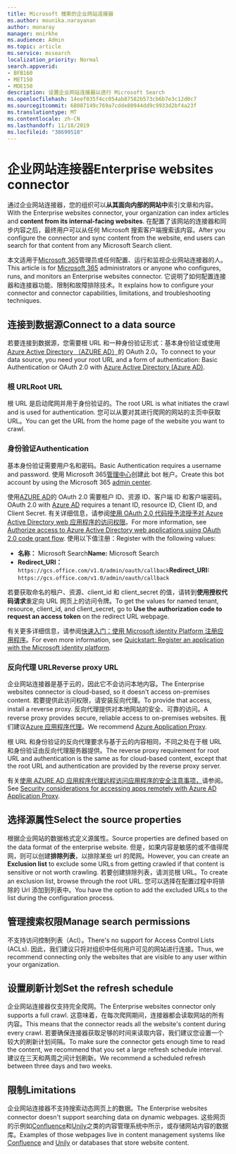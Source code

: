```yaml
---
title: Microsoft 搜索的企业网站连接器
ms.author: mounika.narayanan
author: monaray
manager: mnirkhe
ms.audience: Admin
ms.topic: article
ms.service: mssearch
localization_priority: Normal
search.appverid:
- BFB160
- MET150
- MOE150
description: 设置企业网站连接器以进行 Microsoft Search
ms.openlocfilehash: 14eef035f4cc054ab87582b573cb6b7e3c12d0c7
ms.sourcegitcommit: 68087149c769a7cdde80944dd9c9933d2bf4a23f
ms.translationtype: MT
ms.contentlocale: zh-CN
ms.lasthandoff: 11/18/2019
ms.locfileid: "38699518"
---
```

# <a name="enterprise-websites-connector"></a><span data-ttu-id="5fc01-103">企业网站连接器</span><span class="sxs-lookup"><span data-stu-id="5fc01-103">Enterprise websites connector</span></span>

<span data-ttu-id="5fc01-104">通过企业网站连接器，您的组织可以**从其面向内部的网站中**索引文章和内容。</span><span class="sxs-lookup"><span data-stu-id="5fc01-104">With the Enterprise websites connector, your organization can index articles and **content from its internal-facing websites**.</span></span> <span data-ttu-id="5fc01-105">在配置了该网站的连接器和同步内容之后，最终用户可以从任何 Microsoft 搜索客户端搜索该内容。</span><span class="sxs-lookup"><span data-stu-id="5fc01-105">After you configure the connector and sync content from the website, end users can search for that content from any Microsoft Search client.</span></span>

<span data-ttu-id="5fc01-106">本文适用于[Microsoft 365](https://www.microsoft.com/microsoft-365)管理员或任何配置、运行和监视企业网站连接器的人。</span><span class="sxs-lookup"><span data-stu-id="5fc01-106">This article is for [Microsoft 365](https://www.microsoft.com/microsoft-365) administrators or anyone who configures, runs, and monitors an Enterprise websites connector.</span></span> <span data-ttu-id="5fc01-107">它说明了如何配置连接器和连接器功能、限制和故障排除技术。</span><span class="sxs-lookup"><span data-stu-id="5fc01-107">It explains how to configure your connector and connector capabilities, limitations, and troubleshooting techniques.</span></span>  

## <a name="connect-to-a-data-source"></a><span data-ttu-id="5fc01-108">连接到数据源</span><span class="sxs-lookup"><span data-stu-id="5fc01-108">Connect to a data source</span></span> 
<span data-ttu-id="5fc01-109">若要连接到数据源，您需要根 URL 和一种身份验证形式：基本身份验证或使用[Azure Active Directory （AZURE AD）](https://docs.microsoft.com/azure/active-directory/)的 OAuth 2.0。</span><span class="sxs-lookup"><span data-stu-id="5fc01-109">To connect to your data source, you need your root URL and a form of authentication: Basic Authentication or OAuth 2.0 with [Azure Active Directory (Azure AD)](https://docs.microsoft.com/azure/active-directory/).</span></span>

### <a name="root-url"></a><span data-ttu-id="5fc01-110">根 URL</span><span class="sxs-lookup"><span data-stu-id="5fc01-110">Root URL</span></span>
<span data-ttu-id="5fc01-111">根 URL 是启动爬网并用于身份验证的。</span><span class="sxs-lookup"><span data-stu-id="5fc01-111">The root URL is what initiates the crawl and is used for authentication.</span></span> <span data-ttu-id="5fc01-112">您可以从要对其进行爬网的网站的主页中获取 URL。</span><span class="sxs-lookup"><span data-stu-id="5fc01-112">You can get the URL from the home page of the website you want to crawl.</span></span>

### <a name="authentication"></a><span data-ttu-id="5fc01-113">身份验证</span><span class="sxs-lookup"><span data-stu-id="5fc01-113">Authentication</span></span> 
<span data-ttu-id="5fc01-114">基本身份验证需要用户名和密码。</span><span class="sxs-lookup"><span data-stu-id="5fc01-114">Basic Authentication requires a username and password.</span></span> <span data-ttu-id="5fc01-115">使用 Microsoft 365[管理中心](https://admin.microsoft.com)创建此 bot 帐户。</span><span class="sxs-lookup"><span data-stu-id="5fc01-115">Create this bot account by using the Microsoft 365 [admin center](https://admin.microsoft.com).</span></span>

<span data-ttu-id="5fc01-116">使用[AZURE AD](https://docs.microsoft.com/azure/active-directory/)的 OAuth 2.0 需要租户 ID、资源 ID、客户端 ID 和客户端密码。</span><span class="sxs-lookup"><span data-stu-id="5fc01-116">OAuth 2.0 with [Azure AD](https://docs.microsoft.com/azure/active-directory/) requires a tenant ID, resource ID, Client ID, and Client Secret.</span></span>
<span data-ttu-id="5fc01-117">有关详细信息，请参阅[使用 OAuth 2.0 代码授予流授予对 Azure Active Directory web 应用程序的访问权限](https://docs.microsoft.com/azure/active-directory/develop/v1-protocols-oauth-code)。</span><span class="sxs-lookup"><span data-stu-id="5fc01-117">For more information, see [Authorize access to Azure Active Directory web applications using OAuth 2.0 code grant flow](https://docs.microsoft.com/azure/active-directory/develop/v1-protocols-oauth-code).</span></span> <span data-ttu-id="5fc01-118">使用以下值注册：</span><span class="sxs-lookup"><span data-stu-id="5fc01-118">Register with the following values:</span></span>
* <span data-ttu-id="5fc01-119">**名称：** Microsoft Search</span><span class="sxs-lookup"><span data-stu-id="5fc01-119">**Name:** Microsoft Search</span></span>
* <span data-ttu-id="5fc01-120">**Redirect_URI：**`https://gcs.office.com/v1.0/admin/oauth/callback`</span><span class="sxs-lookup"><span data-stu-id="5fc01-120">**Redirect_URI:** `https://gcs.office.com/v1.0/admin/oauth/callback`</span></span>

<span data-ttu-id="5fc01-121">若要获取命名的租户、资源、client_id 和 client_secret 的值，请转到**使用授权代码请求**重定向 URL 网页上的访问令牌。</span><span class="sxs-lookup"><span data-stu-id="5fc01-121">To get the values for named tenant, resource, client_id, and client_secret, go to **Use the authorization code to request an access token** on the redirect URL webpage.</span></span>

<span data-ttu-id="5fc01-122">有关更多详细信息，请参阅[快速入门：使用 Microsoft identity Platform 注册应用程序](https://docs.microsoft.com/azure/active-directory/develop/quickstart-register-app)。</span><span class="sxs-lookup"><span data-stu-id="5fc01-122">For even more information, see [Quickstart: Register an application with the Microsoft identity platform](https://docs.microsoft.com/azure/active-directory/develop/quickstart-register-app).</span></span>

### <a name="reverse-proxy-url"></a><span data-ttu-id="5fc01-123">反向代理 URL</span><span class="sxs-lookup"><span data-stu-id="5fc01-123">Reverse proxy URL</span></span> 
<span data-ttu-id="5fc01-124">企业网站连接器是基于云的，因此它不会访问本地内容。</span><span class="sxs-lookup"><span data-stu-id="5fc01-124">The Enterprise websites connector is cloud-based, so it doesn't access on-premises content.</span></span> <span data-ttu-id="5fc01-125">若要提供此访问权限，请安装反向代理。</span><span class="sxs-lookup"><span data-stu-id="5fc01-125">To provide that access, install a reverse proxy.</span></span> <span data-ttu-id="5fc01-126">反向代理提供对本地网站的安全、可靠的访问。</span><span class="sxs-lookup"><span data-stu-id="5fc01-126">A reverse proxy provides secure, reliable access to on-premises websites.</span></span> <span data-ttu-id="5fc01-127">我们建议[Azure 应用程序代理](https://docs.microsoft.com/azure/active-directory/manage-apps/application-proxy)。</span><span class="sxs-lookup"><span data-stu-id="5fc01-127">We recommend [Azure Application Proxy](https://docs.microsoft.com/azure/active-directory/manage-apps/application-proxy).</span></span>

<span data-ttu-id="5fc01-128">根 URL 和身份验证的反向代理要求与基于云的内容相同，不同之处在于根 URL 和身份验证由反向代理服务器提供。</span><span class="sxs-lookup"><span data-stu-id="5fc01-128">The reverse proxy requirement for root URL and authentication is the same as for cloud-based content, except that the root URL and authentication are provided by the reverse proxy server.</span></span>

<span data-ttu-id="5fc01-129">有关[使用 AZURE AD 应用程序代理远程访问应用程序的安全注意事项，](https://docs.microsoft.com/azure/active-directory/manage-apps/application-proxy-security)请参阅。</span><span class="sxs-lookup"><span data-stu-id="5fc01-129">See [Security considerations for accessing apps remotely with Azure AD Application Proxy](https://docs.microsoft.com/azure/active-directory/manage-apps/application-proxy-security).</span></span>

## <a name="select-the-source-properties"></a><span data-ttu-id="5fc01-130">选择源属性</span><span class="sxs-lookup"><span data-stu-id="5fc01-130">Select the source properties</span></span> 
<span data-ttu-id="5fc01-131">根据企业网站的数据格式定义源属性。</span><span class="sxs-lookup"><span data-stu-id="5fc01-131">Source properties are defined based on the data format of the enterprise website.</span></span> <span data-ttu-id="5fc01-132">但是，如果内容是敏感的或不值得爬网，则可以创建**排除列表**，以排除某些 url 的爬网。</span><span class="sxs-lookup"><span data-stu-id="5fc01-132">However, you can create an **Exclusion list** to exclude some URLs from getting crawled if that content is sensitive or not worth crawling.</span></span> <span data-ttu-id="5fc01-133">若要创建排除列表，请浏览根 URL。</span><span class="sxs-lookup"><span data-stu-id="5fc01-133">To create an exclusion list, browse through the root URL.</span></span> <span data-ttu-id="5fc01-134">您可以选择在配置过程中将排除的 Url 添加到列表中。</span><span class="sxs-lookup"><span data-stu-id="5fc01-134">You have the option to add the excluded URLs to the list during the configuration process.</span></span>

## <a name="manage-search-permissions"></a><span data-ttu-id="5fc01-135">管理搜索权限</span><span class="sxs-lookup"><span data-stu-id="5fc01-135">Manage search permissions</span></span> 
<span data-ttu-id="5fc01-136">不支持访问控制列表（Acl）。</span><span class="sxs-lookup"><span data-stu-id="5fc01-136">There's no support for Access Control Lists (ACLs).</span></span> <span data-ttu-id="5fc01-137">因此，我们建议只将对组织中任何用户可见的网站进行连接。</span><span class="sxs-lookup"><span data-stu-id="5fc01-137">Thus, we recommend connecting only the websites that are visible to any user within your organization.</span></span>

## <a name="set-the-refresh-schedule"></a><span data-ttu-id="5fc01-138">设置刷新计划</span><span class="sxs-lookup"><span data-stu-id="5fc01-138">Set the refresh schedule</span></span>
<span data-ttu-id="5fc01-139">企业网站连接器仅支持完全爬网。</span><span class="sxs-lookup"><span data-stu-id="5fc01-139">The Enterprise websites connector only supports a full crawl.</span></span> <span data-ttu-id="5fc01-140">这意味着，在每次爬网期间，连接器都会读取网站的所有内容。</span><span class="sxs-lookup"><span data-stu-id="5fc01-140">This means that the connector reads all the website's content during every crawl.</span></span> <span data-ttu-id="5fc01-141">若要确保连接器获取足够的时间来读取内容，我们建议您设置一个较大的刷新计划间隔。</span><span class="sxs-lookup"><span data-stu-id="5fc01-141">To make sure the connector gets enough time to read the content, we recommend that you set a large refresh schedule interval.</span></span> <span data-ttu-id="5fc01-142">建议在三天和两周之间计划刷新。</span><span class="sxs-lookup"><span data-stu-id="5fc01-142">We recommend a scheduled refresh between three days and two weeks.</span></span>

## <a name="limitations"></a><span data-ttu-id="5fc01-143">限制</span><span class="sxs-lookup"><span data-stu-id="5fc01-143">Limitations</span></span> 
<span data-ttu-id="5fc01-144">企业网站连接器不支持搜索动态网页上的数据。</span><span class="sxs-lookup"><span data-stu-id="5fc01-144">The Enterprise websites connector doesn't support searching data on dynamic webpages.</span></span> <span data-ttu-id="5fc01-145">这些网页的示例如[Confluence](https://www.atlassian.com/software/confluence)和[Unily](https://www.unily.com/)之类的内容管理系统中所示，或存储网站内容的数据库。</span><span class="sxs-lookup"><span data-stu-id="5fc01-145">Examples of those webpages live in content management systems like [Confluence](https://www.atlassian.com/software/confluence) and [Unily](https://www.unily.com/) or databases that store website content.</span></span>